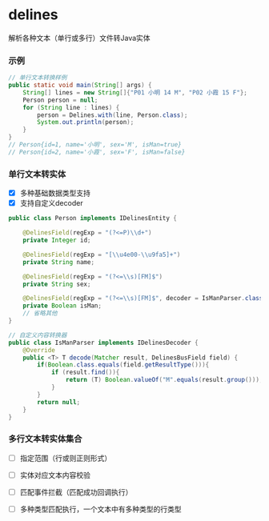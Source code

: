 # delines
解析各种文本（单行或多行）文件转Java实体

### 示例

```java
// 单行文本转换样例
public static void main(String[] args) {
    String[] lines = new String[]{"P01 小明 14 M", "P02 小霞 15 F"};
    Person person = null;
    for (String line : lines) {
        person = Delines.with(line, Person.class);
        System.out.println(person);
    }
}
// Person{id=1, name='小明', sex='M', isMan=true}
// Person{id=2, name='小霞', sex='F', isMan=false}
```

### 单行文本转实体
- [x] 多种基础数据类型支持
- [x] 支持自定义decoder
```java
public class Person implements IDelinesEntity {

	@DelinesField(regExp = "(?<=P)\\d+")
	private Integer id;

	@DelinesField(regExp = "[\\u4e00-\\u9fa5]+")
	private String name;

	@DelinesField(regExp = "(?<=\\s)[FM]$")
	private String sex;

	@DelinesField(regExp = "(?<=\\s)[FM]$", decoder = IsManParser.class)
	private Boolean isMan;
	// 省略其他
}
```

```java
// 自定义内容转换器
public class IsManParser implements IDelinesDecoder {
	@Override
	public <T> T decode(Matcher result, DelinesBusField field) {
		if(Boolean.class.equals(field.getResultType())){
			if (result.find()){
				return (T) Boolean.valueOf("M".equals(result.group()));
			}
		}
		return null;
	}
}
```

### 多行文本转实体集合
- [ ] 指定范围（行或则正则形式）
- [ ] 实体对应文本内容校验
- [ ] 匹配事件拦截（匹配成功回调执行）
- [ ] 多种类型匹配执行，一个文本中有多种类型的行类型




